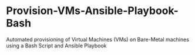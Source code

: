 # Provision-VMs-Ansible-Playbook-Bash
Automated provisioning of Virtual Machines (VMs) on Bare-Metal machines using a Bash Script and Ansible Playbook
